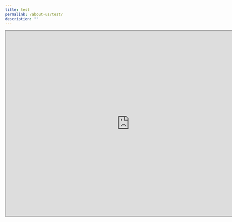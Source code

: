 ```yaml
---
title: test
permalink: /about-us/test/
description: ""
---
```

<iframe src="https://calendar.google.com/calendar/embed?height=600&wkst=1&bgcolor=%23ffffff&ctz=Asia%2FSingapore&src=dmluY2VudEBvcGVuLmdvdi5zZw&src=ZW4uc2luZ2Fwb3JlI2hvbGlkYXlAZ3JvdXAudi5jYWxlbmRhci5nb29nbGUuY29t&color=%23039BE5&color=%230B8043" style="border:solid 1px #777" width="800" height="600" frameborder="0" scrolling="no"></iframe>